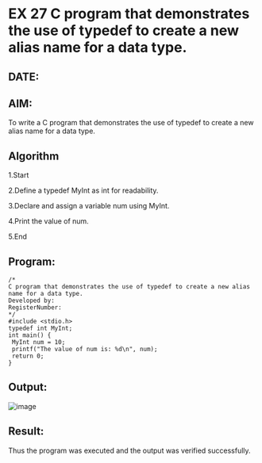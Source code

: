 # EX 27 C program that demonstrates the use of typedef to create a new alias name for a data type.
## DATE:
## AIM:
To write a C program that demonstrates the use of typedef to create a new alias name for a data type.

## Algorithm
1.Start

2.Define a typedef MyInt as int for readability.

3.Declare and assign a variable num using MyInt.

4.Print the value of num.

5.End 
 
## Program:
```
/*
C program that demonstrates the use of typedef to create a new alias name for a data type.
Developed by: 
RegisterNumber:  
*/
#include <stdio.h>
typedef int MyInt;
int main() {
 MyInt num = 10;
 printf("The value of num is: %d\n", num);
 return 0;
}
```

## Output:
![image](https://github.com/user-attachments/assets/47ef7365-2da3-475d-af15-1f1e946c3e81)



## Result:
Thus the program was executed and the output was verified successfully.
